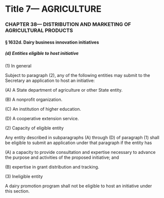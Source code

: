 
# Title 7— AGRICULTURE
### CHAPTER 38— DISTRIBUTION AND MARKETING OF AGRICULTURAL PRODUCTS
#### § 1632d. Dairy business innovation initiatives
##### (d) Entities eligible to host initiative

(1) In general

Subject to paragraph (2), any of the following entities may submit to the Secretary an application to host an initiative:

(A) A State department of agriculture or other State entity.

(B) A nonprofit organization.

(C) An institution of higher education.

(D) A cooperative extension service.

(2) Capacity of eligible entity

Any entity described in subparagraphs (A) through (D) of paragraph (1) shall be eligible to submit an application under that paragraph if the entity has

(A) a capacity to provide consultation and expertise necessary to advance the purpose and activities of the proposed initiative; and

(B) expertise in grant distribution and tracking.

(3) Ineligible entity

A dairy promotion program shall not be eligible to host an initiative under this section.
